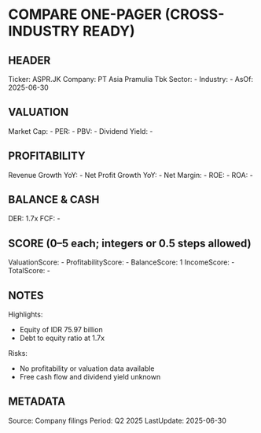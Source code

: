 # COMPARE ONE-PAGER (CROSS-INDUSTRY READY)

## HEADER
Ticker: ASPR.JK
Company: PT Asia Pramulia Tbk
Sector: -
Industry: -
AsOf: 2025-06-30

## VALUATION
Market Cap: -
PER: -
PBV: -
Dividend Yield: -

## PROFITABILITY
Revenue Growth YoY: -
Net Profit Growth YoY: -
Net Margin: -
ROE: -
ROA: -

## BALANCE & CASH
DER: 1.7x
FCF: -

## SCORE (0–5 each; integers or 0.5 steps allowed)
ValuationScore: -
ProfitabilityScore: -
BalanceScore: 1
IncomeScore: -
TotalScore: -

## NOTES
Highlights:
- Equity of IDR 75.97 billion
- Debt to equity ratio at 1.7x

Risks:
- No profitability or valuation data available
- Free cash flow and dividend yield unknown

## METADATA
Source: Company filings
Period: Q2 2025
LastUpdate: 2025-06-30